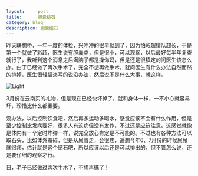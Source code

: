 ```yaml
---
layout:     post
title:      胆囊结石
category: blog
description: 胆囊结石
---
```

昨天联想桥，一年一度的体检，兴冲冲的很早就到了，因为怕彩超排队超长，于是第一个就做了彩超，医生说有胆囊炎，但是很小，可以观察，以后最好每半年复查就行了，我听到这个消息之后满脑子都是操你妈，但是还是很镇定的问医生该怎么办。由于已经做了两次手术了，完全不想再做手术，就问医生有什么办法自然而然的排掉，医生很轻描淡写的说没办法，然后说不是什么大事，就这样。

![Light](http://guojing.me/images/light.jpg)

3月份在云南买的礼物，但是现在已经快坏掉了，就和身体一样，一不小心就容易坏，珍惜比什么都重要。

没办法，以后控制饮食吧，然后再多运动多喝水，感觉应该不会有什么作用，但是至少控制比发病要好，很多人有这病但没有发作，不过还是应该注意。这感觉就像是体内有一个定时炸弹一样，说完全放心肯定是不可能的。不过也有各种方法可以取石头，比如体外震碎，但是从尿管走，会很疼，遥想今年6、7月份的时候尿尿就很疼，估计就是这个结石吧，所以应该以后还是可以排出的，但不管怎么说，还是要仔细的观察才行。

日，老子已经做过两次手术了，不想再搞了！